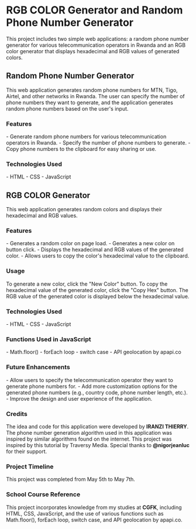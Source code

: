 
<h1>RGB COLOR Generator and Random Phone Number Generator</h1>
This project includes two simple web applications: a random phone number generator for various telecommunication operators in Rwanda and an RGB color generator that displays hexadecimal and RGB values of generated colors.

<h2>Random Phone Number Generator</h2>
This web application generates random phone numbers for MTN, Tigo, Airtel, and other networks in Rwanda. The user can specify the number of phone numbers they want to generate, and the application generates random phone numbers based on the user's input.
<h3>Features</h3>
- Generate random phone numbers for various telecommunication operators in Rwanda.
- Specify the number of phone numbers to generate.
- Copy phone numbers to the clipboard for easy sharing or use.
<h3>Technologies Used</h3>
- HTML
- CSS
- JavaScript
<h2>RGB COLOR Generator</h2>
This web application generates random colors and displays their hexadecimal and RGB values.
<h3>Features</h3>
- Generates a random color on page load.
- Generates a new color on button click.
- Displays the hexadecimal and RGB values of the generated color.
- Allows users to copy the color's hexadecimal value to the clipboard.
<h3>Usage</h3>
To generate a new color, click the "New Color" button. To copy the hexadecimal value of the generated color, click the "Copy Hex" button. The RGB value of the generated color is displayed below the hexadecimal value.
<h3>Technologies Used</h3>
- HTML
- CSS
- JavaScript
<h3>Functions Used in JavaScript</h3>
- Math.floor()
- forEach loop
- switch case
- API geolocation by apapi.co
<h3>Future Enhancements</h3>
- Allow users to specify the telecommunication operator they want to generate phone numbers for.
- Add more customization options for the generated phone numbers (e.g., country code, phone number length, etc.).
- Improve the design and user experience of the application.
<h3>Credits</h3>
The idea and code for this application were developed by <b>IRANZI THIERRY</b>. The phone number generation algorithm used in this application was inspired by similar algorithms found on the internet. This project was inspired by this tutorial by Traversy Media. Special thanks to <b>@nigorjeanluc</b> for their support.
<h3>Project Timeline</h3>
This project was completed from May 5th to May 7th.
<h3>School Course Reference</h3>
This project incorporates knowledge from my studies at <b>CGFK</b>, including HTML, CSS, JavaScript, and the use of various functions such as Math.floor(), forEach loop, switch case, and API geolocation by apapi.co.
